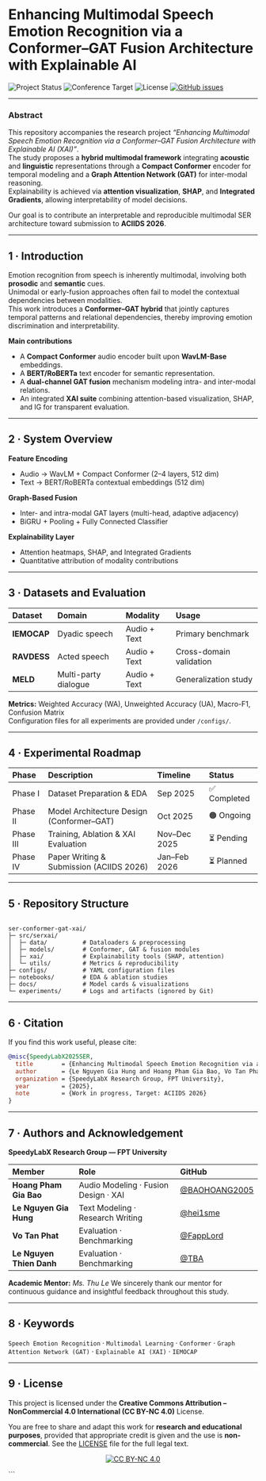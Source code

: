 # Enhancing Multimodal Speech Emotion Recognition via a Conformer–GAT Fusion Architecture with Explainable AI

<!-- Badges -->
<p align="left">
  <img src="https://img.shields.io/badge/Status-Under%20Research-orange" alt="Project Status">
  <img src="https://img.shields.io/badge/Conference-Target%3A%20IJCAI%202026-brightgreen" alt="Conference Target">
  <img src="https://img.shields.io/badge/License-CC%20BY--NC%204.0-blue" alt="License">
  <a href="https://github.com/SpeedyLabX/ser-conformer-gat-xai/issues"><img src="https://img.shields.io/github/issues/SpeedyLabX/ser-conformer-gat-xai" alt="GitHub issues"></a>
</p>

---

### Abstract

This repository accompanies the research project *“Enhancing Multimodal Speech Emotion Recognition via a Conformer–GAT Fusion Architecture with Explainable AI (XAI)”*.  
The study proposes a **hybrid multimodal framework** integrating **acoustic** and **linguistic** representations through a **Compact Conformer** encoder for temporal modeling and a **Graph Attention Network (GAT)** for inter-modal reasoning.  
Explainability is achieved via **attention visualization**, **SHAP**, and **Integrated Gradients**, allowing interpretability of model decisions.

Our goal is to contribute an interpretable and reproducible multimodal SER architecture toward submission to **ACIIDS 2026**.

---

## 1 · Introduction

Emotion recognition from speech is inherently multimodal, involving both **prosodic** and **semantic** cues.  
Unimodal or early-fusion approaches often fail to model the contextual dependencies between modalities.  
This work introduces a **Conformer–GAT hybrid** that jointly captures temporal patterns and relational dependencies, thereby improving emotion discrimination and interpretability.

**Main contributions**
- A **Compact Conformer** audio encoder built upon **WavLM-Base** embeddings.  
- A **BERT/RoBERTa** text encoder for semantic representation.  
- A **dual-channel GAT fusion** mechanism modeling intra- and inter-modal relations.  
- An integrated **XAI suite** combining attention-based visualization, SHAP, and IG for transparent evaluation.

---

## 2 · System Overview

**Feature Encoding**  
- Audio → WavLM + Compact Conformer (2–4 layers, 512 dim)  
- Text → BERT/RoBERTa contextual embeddings (512 dim)

**Graph-Based Fusion**  
- Inter- and intra-modal GAT layers (multi-head, adaptive adjacency)  
- BiGRU + Pooling + Fully Connected Classifier

**Explainability Layer**  
- Attention heatmaps, SHAP, and Integrated Gradients  
- Quantitative attribution of modality contributions

---

## 3 · Datasets and Evaluation

| Dataset | Domain | Modality | Usage |
| :--- | :--- | :--- | :--- |
| **IEMOCAP** | Dyadic speech | Audio + Text | Primary benchmark |
| **RAVDESS** | Acted speech | Audio + Text | Cross-domain validation |
| **MELD** | Multi-party dialogue | Audio + Text | Generalization study |

**Metrics:** Weighted Accuracy (WA), Unweighted Accuracy (UA), Macro-F1, Confusion Matrix  
Configuration files for all experiments are provided under `/configs/`.

---

## 4 · Experimental Roadmap

| Phase | Description | Timeline | Status |
| :--- | :--- | :--- | :--- |
| Phase I | Dataset Preparation & EDA | Sep 2025 | ✅ Completed |
| Phase II | Model Architecture Design (Conformer–GAT) | Oct 2025 | 🟠 Ongoing |
| Phase III | Training, Ablation & XAI Evaluation | Nov–Dec 2025 | ⏳ Pending |
| Phase IV | Paper Writing & Submission (ACIIDS 2026) | Jan–Feb 2026 | ⏳ Planned |

---

## 5 · Repository Structure
```

ser-conformer-gat-xai/
├─ src/serxai/
│  ├─ data/          # Dataloaders & preprocessing
│  ├─ models/        # Conformer, GAT & fusion modules
│  ├─ xai/           # Explainability tools (SHAP, attention)
│  └─ utils/         # Metrics & reproducibility
├─ configs/          # YAML configuration files
├─ notebooks/        # EDA & ablation studies
├─ docs/             # Model cards & visualizations
└─ experiments/      # Logs and artifacts (ignored by Git)

```

---

## 6 · Citation

If you find this work useful, please cite:

```bibtex
@misc{SpeedyLabX2025SER,
  title        = {Enhancing Multimodal Speech Emotion Recognition via a Conformer–GAT Fusion Architecture with Explainable AI},
  author       = {Le Nguyen Gia Hung and Hoang Pham Gia Bao, Vo Tan Phat, Le Nguyen Thien Danh and Thu Le},
  organization = {SpeedyLabX Research Group, FPT University},
  year         = {2025},
  note         = {Work in progress, Target: ACIIDS 2026}
}
```

---

## 7 · Authors and Acknowledgement

**SpeedyLabX Research Group — FPT University**

| Member                    | Role                                 | GitHub                                           |
| :-------------------------| :----------------------------------- | :----------------------------------------------- |
| **Hoang Pham Gia Bao**    | Audio Modeling · Fusion Design · XAI | [@BAOHOANG2005](https://github.com/BAOHOANG2005) |
| **Le Nguyen Gia Hung**    | Text Modeling · Research Writing     | [@hei1sme](https://github.com/hei1sme)           |
| **Vo Tan Phat**           | Evaluation · Benchmarking            | [@FappLord](https://github.com/FappLord)         |
| **Le Nguyen Thien Danh**  | Evaluation · Benchmarking            | [@TBA](https://github.com/TBA)                   |


**Academic Mentor:** *Ms. Thu Le*
We sincerely thank our mentor for continuous guidance and insightful feedback throughout this study.

---

## 8 · Keywords

`Speech Emotion Recognition` · `Multimodal Learning` · `Conformer` · `Graph Attention Network (GAT)` · `Explainable AI (XAI)` · `IEMOCAP`

---

## 9 · License

This project is licensed under the
**Creative Commons Attribution – NonCommercial 4.0 International (CC BY-NC 4.0)** License.

You are free to share and adapt this work for **research and educational purposes**, provided that appropriate credit is given and the use is **non-commercial**.
See the [LICENSE](LICENSE) file for the full legal text.

<p align="center">
  <a href="https://creativecommons.org/licenses/by-nc/4.0/">
    <img src="https://licensebuttons.net/l/by-nc/4.0/88x31.png" alt="CC BY-NC 4.0">
  </a>
</p>
```